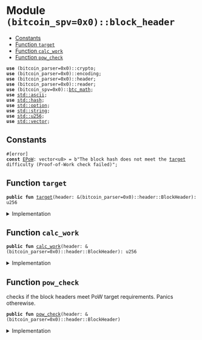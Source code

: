 
<a name="(bitcoin_spv=0x0)_block_header"></a>

# Module `(bitcoin_spv=0x0)::block_header`



-  [Constants](#@Constants_0)
-  [Function `target`](#(bitcoin_spv=0x0)_block_header_target)
-  [Function `calc_work`](#(bitcoin_spv=0x0)_block_header_calc_work)
-  [Function `pow_check`](#(bitcoin_spv=0x0)_block_header_pow_check)


<pre><code><b>use</b> (bitcoin_parser=0x0)::crypto;
<b>use</b> (bitcoin_parser=0x0)::encoding;
<b>use</b> (bitcoin_parser=0x0)::header;
<b>use</b> (bitcoin_parser=0x0)::reader;
<b>use</b> (bitcoin_spv=0x0)::<a href="../bitcoin_spv/btc_math.md#(bitcoin_spv=0x0)_btc_math">btc_math</a>;
<b>use</b> <a href="../dependencies/std/ascii.md#std_ascii">std::ascii</a>;
<b>use</b> <a href="../dependencies/std/hash.md#std_hash">std::hash</a>;
<b>use</b> <a href="../dependencies/std/option.md#std_option">std::option</a>;
<b>use</b> <a href="../dependencies/std/string.md#std_string">std::string</a>;
<b>use</b> <a href="../dependencies/std/u256.md#std_u256">std::u256</a>;
<b>use</b> <a href="../dependencies/std/vector.md#std_vector">std::vector</a>;
</code></pre>



<a name="@Constants_0"></a>

## Constants


<a name="(bitcoin_spv=0x0)_block_header_EPoW"></a>



<pre><code>#[error]
<b>const</b> <a href="../bitcoin_spv/header.md#(bitcoin_spv=0x0)_block_header_EPoW">EPoW</a>: vector&lt;u8&gt; = b"The block hash does not meet the <a href="../bitcoin_spv/header.md#(bitcoin_spv=0x0)_block_header_target">target</a> difficulty (Proof-of-Work check failed)";
</code></pre>



<a name="(bitcoin_spv=0x0)_block_header_target"></a>

## Function `target`



<pre><code><b>public</b> <b>fun</b> <a href="../bitcoin_spv/header.md#(bitcoin_spv=0x0)_block_header_target">target</a>(header: &(bitcoin_parser=0x0)::header::BlockHeader): u256
</code></pre>



<details>
<summary>Implementation</summary>


<pre><code><b>public</b> <b>fun</b> <a href="../bitcoin_spv/header.md#(bitcoin_spv=0x0)_block_header_target">target</a>(header: &BlockHeader): u256 {
    bits_to_target(header.bits())
}
</code></pre>



</details>

<a name="(bitcoin_spv=0x0)_block_header_calc_work"></a>

## Function `calc_work`



<pre><code><b>public</b> <b>fun</b> <a href="../bitcoin_spv/header.md#(bitcoin_spv=0x0)_block_header_calc_work">calc_work</a>(header: &(bitcoin_parser=0x0)::header::BlockHeader): u256
</code></pre>



<details>
<summary>Implementation</summary>


<pre><code><b>public</b> <b>fun</b> <a href="../bitcoin_spv/header.md#(bitcoin_spv=0x0)_block_header_calc_work">calc_work</a>(header: &BlockHeader): u256 {
    // We compute the total expected hashes or expected "<a href="../bitcoin_spv/header.md#(bitcoin_spv=0x0)_block_header_calc_work">calc_work</a>".
    //    <a href="../bitcoin_spv/header.md#(bitcoin_spv=0x0)_block_header_calc_work">calc_work</a> of header = 2**256 / (<a href="../bitcoin_spv/header.md#(bitcoin_spv=0x0)_block_header_target">target</a>+1).
    // This is a very clever way to compute this value from bitcoin core. Comments from the bitcoin core:
    // We need to compute 2**256 / (bnTarget+1), but we can't represent 2**256
    // <b>as</b> it's too large <b>for</b> an arith_uint256. However, <b>as</b> 2**256 is at least <b>as</b> large
    // <b>as</b> bnTarget+1, it is equal to ((2**256 - bnTarget - 1) / (bnTarget+1)) + 1,
    // or ~bnTarget / (bnTarget+1) + 1.
    // More information: https://github.com/bitcoin/bitcoin/blob/28.x/src/chain.cpp#L139.
    // we have bitwise_not is ~ operation in <b>move</b>
    <b>let</b> <a href="../bitcoin_spv/header.md#(bitcoin_spv=0x0)_block_header_target">target</a> = <a href="../bitcoin_spv/header.md#(bitcoin_spv=0x0)_block_header_target">target</a>(header);
    (<a href="../bitcoin_spv/header.md#(bitcoin_spv=0x0)_block_header_target">target</a>.bitwise_not() / (<a href="../bitcoin_spv/header.md#(bitcoin_spv=0x0)_block_header_target">target</a> + 1)) + 1
}
</code></pre>



</details>

<a name="(bitcoin_spv=0x0)_block_header_pow_check"></a>

## Function `pow_check`

checks if the block headers meet PoW target requirements. Panics otherewise.


<pre><code><b>public</b> <b>fun</b> <a href="../bitcoin_spv/header.md#(bitcoin_spv=0x0)_block_header_pow_check">pow_check</a>(header: &(bitcoin_parser=0x0)::header::BlockHeader)
</code></pre>



<details>
<summary>Implementation</summary>


<pre><code><b>public</b> <b>fun</b> <a href="../bitcoin_spv/header.md#(bitcoin_spv=0x0)_block_header_pow_check">pow_check</a>(header: &BlockHeader) {
    <b>let</b> work = header.block_hash();
    <b>let</b> <a href="../bitcoin_spv/header.md#(bitcoin_spv=0x0)_block_header_target">target</a> = <a href="../bitcoin_spv/header.md#(bitcoin_spv=0x0)_block_header_target">target</a>(header);
    <b>assert</b>!(<a href="../bitcoin_spv/header.md#(bitcoin_spv=0x0)_block_header_target">target</a> &gt;= to_u256(work), <a href="../bitcoin_spv/header.md#(bitcoin_spv=0x0)_block_header_EPoW">EPoW</a>);
}
</code></pre>



</details>
